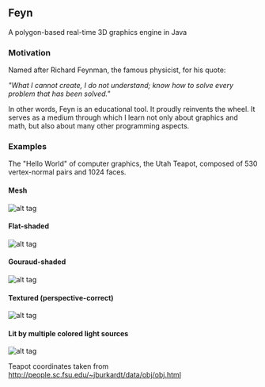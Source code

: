 ## Feyn

A polygon-based real-time 3D graphics engine in Java

### Motivation

Named after Richard Feynman, the famous physicist, for his quote:

*"What I cannot create, I do not understand; know how to solve every problem that has been solved."*

In other words, Feyn is an educational tool. It proudly reinvents the wheel. It serves as a medium through which I learn not only about graphics and math, but also about many other programming aspects.

### Examples

The "Hello World" of computer graphics, the Utah Teapot, composed of 530 vertex-normal pairs and 1024 faces.

#### Mesh
![alt tag](https://raw.githubusercontent.com/r-c-s/Feyn/master/screenshots/1641852934997.png)

#### Flat-shaded
![alt tag](https://raw.githubusercontent.com/r-c-s/Feyn/master/screenshots/1641852913266.png)

#### Gouraud-shaded
![alt tag](https://raw.githubusercontent.com/r-c-s/Feyn/master/screenshots/1641852915667.png)

#### Textured (perspective-correct)
![alt tag](https://raw.githubusercontent.com/r-c-s/Feyn/master/screenshots/1641852918255.png)

#### Lit by multiple colored light sources
![alt tag](https://raw.githubusercontent.com/r-c-s/Feyn/master/screenshots/1641852921144.png)

Teapot coordinates taken from http://people.sc.fsu.edu/~jburkardt/data/obj/obj.html